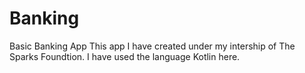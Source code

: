 # Banking
Basic Banking App
This app I have created under my intership of The Sparks Foundtion.
I have used the language Kotlin here.
